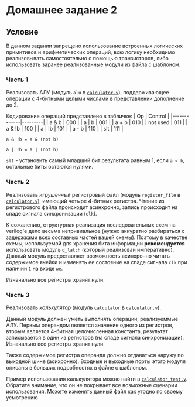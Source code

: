 # Домашнее задание 2

## Условие

В данном задании запрещено использование встроенных логических примитивов и арифметических операций,
всю логику необхидимо реализовывать самостоятельно с помощью транзисторов, либо использовать заранее реализованные модули из
файла с шаблоном.

### Часть 1

Реализовать АЛУ (модуль `alu` в [`calculator.v`](calculator.v)),
поддерживающее операции с 4-битными целыми числами в представлении дополнение до 2.

Кодирование операций представлено в табличке:
| Op          | Control |
|-------------|---------|
| a & b       | 000     |
| a &#124; b  | 001     |
| a + b       | 010     |
| not used    | 011     |
| a & !b      | 100     |
| a &#124; !b | 101     |
| a - b       | 110     |
| slt         | 111     |


`a & !b = a & (not b)`

`a | !b = a | (not b)`

`slt` - установить самый младший бит результата равным 1, если `a < b`, остальные биты остаются нулями.

### Часть 2

Реализовать _игрушечный_ регистровый файл (модуль `register_file` в [`calculator.v`](calculator.v)),
имеющий четыре 4-битных регистра. Чтение из регистрового файла происходит асинхронно,
запись происходит на спаде сигнала синхронизации (`clk`).

К сожалению, структурная реализация последовательных схем на verilog'е дело весьма нетривиальное
(нужно аккуратно разбираться с задержками всех составных частей вашей схемы). Поэтому
в качестве схемы, используемой для хранения бита информации __рекомендуется__ использовать модуль
`d_latch` (который реализован императивно). Данный модуль предоставляет возможность асинхронно
читать содержимое ячейки и изменять ее состояние на спаде сигнала `clk` при наличии `1` на входе
`we`.

Изначально все регистры хранят нули.

### Часть 3

Реализовать _калькулятор_ (модуль `calculator` в [`calculator.v`](calculator.v)).

Данный модуль должен уметь выполнять операции, реализуеммые АЛУ. Первым операндом является
значение одного из регистров, вторым является 4-битная целочисленная константа,
результат записывается в один из регистров (на спаде сигнала синхронизации).
Изначально все регистры хранят нули.

Также содержимое регистра операнда должно отдаваться наружу по выходной шине (асихронно).
Входные и выходные порты этого модуля описаны в больших подробностях в файле с шаблоном.

Пример использования калькулятора можно найти в [`calculator_test.v`](./calculator_test.v).
Обратите внимание, что он не покрывает все возможные сценарии использования. Можете изменять
данный файл как угодно по своему усмотрению
